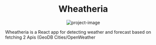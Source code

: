 <h1 align="center" id="title">Wheatheria</h1>

<p align="center"><img src="https://socialify.git.ci/Byakkuya/Weatheria/image?font=Inter&amp;language=1&amp;name=1&amp;owner=1&amp;pattern=Formal%20Invitation&amp;stargazers=1&amp;theme=Auto" alt="project-image"></p>

<p id="description">Wheatheria is a React app for detecting weather and forecast based on fetching 2 Apis (GeoDB Cities/OpenWeather</p>